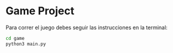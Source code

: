 # Game Project

Para correr el juego debes seguir las instrucciones en la terminal:
```sh
cd game
python3 main.py
```